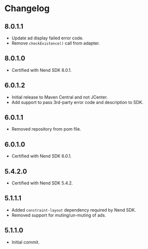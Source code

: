 # Changelog

## 8.0.1.1
* Update ad display failed error code.
* Remove `checkExistence()` call from adapter.

## 8.0.1.0
* Certified with Nend SDK 8.0.1.

## 6.0.1.2
* Initial release to Maven Central and not JCenter.
* Add support to pass 3rd-party error code and description to SDK.

## 6.0.1.1
* Removed repository from pom file.

## 6.0.1.0
* Certified with Nend SDK 6.0.1.

## 5.4.2.0
* Certified with Nend SDK 5.4.2.

## 5.1.1.1
* Added `constraint-layout` dependency required by Nend SDK.
* Removed support for muting/un-muting of ads.

## 5.1.1.0
* Initial commit.
